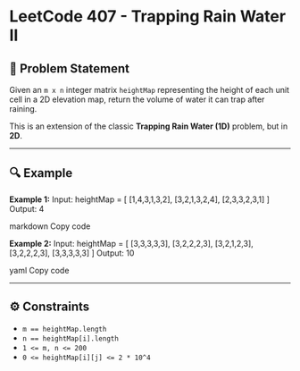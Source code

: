 # LeetCode 407 - Trapping Rain Water II

## 📝 Problem Statement
Given an `m x n` integer matrix `heightMap` representing the height of each unit cell in a 2D elevation map, return the volume of water it can trap after raining.

This is an extension of the classic **Trapping Rain Water (1D)** problem, but in **2D**.

---

## 🔍 Example

**Example 1:**
Input: heightMap = [
[1,4,3,1,3,2],
[3,2,1,3,2,4],
[2,3,3,2,3,1]
]
Output: 4

markdown
Copy code

**Example 2:**
Input: heightMap = [
[3,3,3,3,3],
[3,2,2,2,3],
[3,2,1,2,3],
[3,2,2,2,3],
[3,3,3,3,3]
]
Output: 10

yaml
Copy code

---

## ⚙️ Constraints
- `m == heightMap.length`
- `n == heightMap[i].length`
- `1 <= m, n <= 200`
- `0 <= heightMap[i][j] <= 2 * 10^4`
